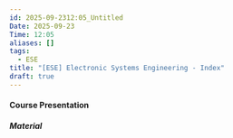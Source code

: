 ```yaml
---
id: 2025-09-2312:05_Untitled
Date: 2025-09-23
Time: 12:05
aliases: []
tags:
  - ESE
title: "[ESE] Electronic Systems Engineering - Index"
draft: true
---
```

#### Course Presentation

##### Material
